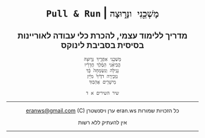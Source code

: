 <style>body{direction:rtl;text-align:center}</style>

# `מָשְׁכֵ֖נִי ונָּר֑וּצָה` | `Pull & Run`
## מדריך ללימוד עצמי, להכרת כלי עבודה לאוריינות בסיסית בסביבת לינוקס

    מָשְׁכֵ֖נִי אַחֲרֶ֣יךָ נָּר֑וּצָה
    הֱבִיאַ֨נִי הַמֶּ֜לֶךְ חֲדָרָ֗יו
    נָגִ֤ילָה וְנִשְׂמְחָה֙ בָּ֔ךְ
    נַזְכִּ֤ירָה דֹדֶ֙יךָ֙ מִיַּ֔יִן
    מֵישָׁרִ֖ים אֲהֵבֽוּךָ
`שיר השירים א ד`

---


כל הזכויות שמורות
eran.ws ערן ויסנשטרן eranws@gmail.com
(C) 

אין להעתיק ללא רשות
<!-- // אין לתקתק ללא רשרוש -->
<!-- // אין ללאה תיק ליל אור ישות -->
---
